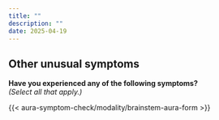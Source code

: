 ```yaml
---
title: ""
description: ""
date: 2025-04-19
---
```


## Other unusual symptoms 

**Have you experienced any of the following symptoms?**  
_(Select all that apply.)_

<link rel="stylesheet" href="/css/symptom-check.css">

{{< aura-symptom-check/modality/brainstem-aura-form >}}

<script src="/js/aura-symptom-check/modality/brainstemAuraStep.js"></script>
